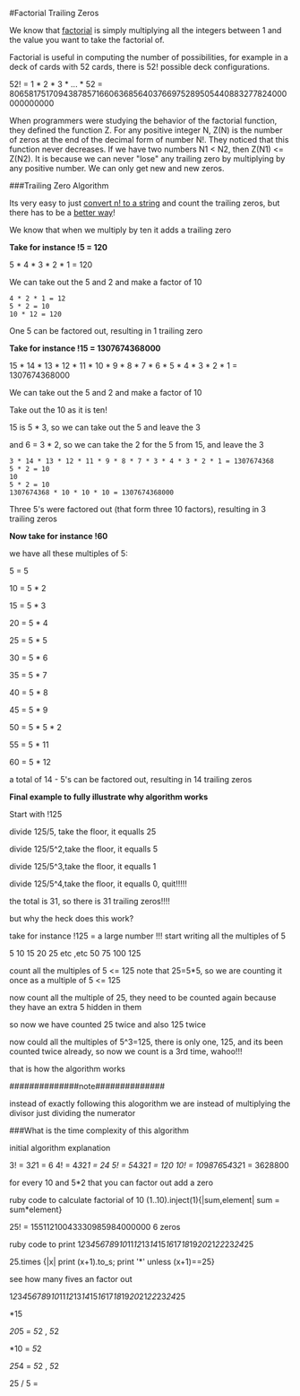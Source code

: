 #Factorial Trailing Zeros

We know that [factorial](factorial_inject.rb) is simply multiplying all the integers between 1 and the value you want to take the factorial of.

Factorial is useful in computing the number of possibilities, for example in a deck of cards with 52 cards, there is 52! possible deck configurations.  

52! = 1 * 2 * 3 * ... * 52 = 
80658175170943878571660636856403766975289505440883277824000000000000

When programmers were studying the behavior of the factorial function, they defined the function Z. For any positive integer N, Z(N) is the number of zeros at the end of the decimal form of number N!. They noticed that this function never decreases. If we have two numbers N1 < N2, then Z(N1) <= Z(N2). It is because we can never "lose" any trailing zero by multiplying by any positive number. We can only get new and new zeros.

###Trailing Zero Algorithm

Its very easy to just [convert n! to a string](trailing_zeros_simple.rb) and count the trailing zeros, but there has to be a [better way](trailing_zeros.rb)! 

We know that when we multiply by ten it adds a trailing zero

**Take for instance !5 = 120**

5 * 4 * 3 * 2 * 1 = 120

We can take out the 5 and 2 and make a factor of 10

    4 * 2 * 1 = 12
    5 * 2 = 10
    10 * 12 = 120

One 5 can be factored out, resulting in 1 trailing zero

**Take for instance !15 = 1307674368000**

15 * 14 * 13 * 12 * 11 * 10 * 9 * 8 * 7 * 6 * 5 * 4 * 3 * 2 * 1 = 1307674368000

We can take out the 5 and 2 and make a factor of 10

Take out the 10 as it is ten!

15 is 5 * 3, so we can take out the 5 and leave the 3

and 6 = 3 * 2, so we can take the 2 for the 5 from 15, and leave the 3

    3 * 14 * 13 * 12 * 11 * 9 * 8 * 7 * 3 * 4 * 3 * 2 * 1 = 1307674368
    5 * 2 = 10
    10
    5 * 2 = 10
    1307674368 * 10 * 10 * 10 = 1307674368000

Three 5's were factored out (that form three 10 factors), resulting in 3 trailing zeros

**Now take for instance !60**

we have all these multiples of 5:

5  = 5

10 = 5 * 2

15 = 5 * 3

20 = 5 * 4

25 = 5 * 5

30 = 5 * 6

35 = 5 * 7

40 = 5 * 8

45 = 5 * 9

50 = 5 * 5 * 2

55 = 5 * 11

60 = 5 * 12

a total of 14 - 5's can be factored out, resulting in 14 trailing zeros



**Final example to fully illustrate why algorithm works**

Start with !125

divide 125/5, take the floor, it equalls 25

divide 125/5^2,take the floor, it equalls 5

divide 125/5^3,take the floor, it equalls 1

divide 125/5^4,take the floor, it equalls 0, quit!!!!!

the total is 31, so there is 31 trailing zeros!!!!




but why the heck does this work?

take for instance !125 = a large number !!!
start writing all the multiples of 5

5
10
15
20
25
etc ,etc
50
75
100
125

count all the multiples of 5 <= 125
note that 25=5*5, so we are counting it once as a multiple of 5 <= 125

now count all the multiple of 25, they need to be counted again because
they have an extra 5 hidden in them

so now we have counted 25 twice and also 125 twice

now could all the multiples of 5^3=125, there is only one, 125, and its
been counted twice already, so now we count is a 3rd time, wahoo!!!

that is how the algorithm works







##############note##############

instead of exactly following this alogorithm we are instead of multiplying the divisor just dividing the numerator









###What is the time complexity of this algorithm














initial algorithm explanation

3! = 3*2*1 = 6
4! = 4*3*2*1 = 24
5! = 5*4*3*2*1 = 120
10! = 10*9*8*7*6*5*4*3*2*1 = 3628800

for every 10 and 5*2 that you can factor out add a zero

ruby code to calculate factorial of 10
(1..10).inject(1){|sum,element| sum = sum*element}

25! = 15511210043330985984000000
6 zeros

ruby code to print 1*2*3*4*5*6*7*8*9*10*11*12*13*14*15*16*17*18*19*20*21*22*23*24*25

25.times {|x| print (x+1).to_s; print '*' unless (x+1)==25}

see how many fives an factor out

1*2*3*4*5*6*7*8*9*10*11*12*13*14*15*16*17*18*19*20*21*22*23*24*25




*15

*20*5 = *5*2 , *5*2

*10 = *5*2

*25*4 = *5*2 , *5*2


25 / 5 =
